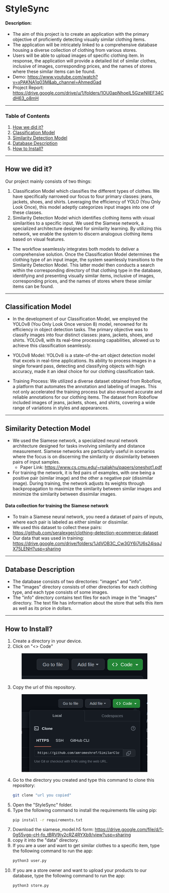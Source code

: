 # StyleSync

#### Description:
- The aim of this project is to create an application with the primary objective of proficiently detecting visually similar clothing items.
- The application will be intricately linked to a comprehensive database housing a diverse collection of clothing from various stores.
- Users will be able to upload images of specific clothing item. In response, the application will provide a detailed list of similar clothes, inclusive of images, corresponding prices, and the names of stores where these similar items can be found.
- Demo: https://www.youtube.com/watch?v=xPAKNA1q03M&ab_channel=AhmedGad
- Project Report: https://drive.google.com/drive/u/1/folders/1OU0apNhoelL5GzwNIIEF34CdH63_o8mH
  
---

### Table of Contents
1. [How we did it?](#How-we-did-it?)
2. [Classification Model](#Classification-Model)
3. [Similarity Detection Model](#Similarity-Detection-Model)
4. [Database Description](#Database-Description)
5. [How to Install?](#how-to-install)

---

## How we did it?
Our project mainly consists of two things:
1. Classification Model which classifies the different types of clothes. We have specifically narrowed our focus to four primary classes: jeans, jackets, shoes, and shirts. Leveraging the efficiency of YOLO (You Only Look Once), this model adeptly categorizes input images into one of these classes.
2. Similarity Detection Model which identifies clothing items with visual similarities to a specific input. We used the Siamese network, a specialized architecture designed for similarity learning. By utilizing this network, we enable the system to discern analogous clothing items based on visual features.
- The workflow seamlessly integrates both models to deliver a comprehensive solution. Once the Classification Model determines the clothing type of an input image, the system seamlessly transitions to the Similarity Detection Model. This latter model then conducts a search within the corresponding directory of that clothing type in the database, identifying and presenting visually similar items, inclusive of images, corresponding prices, and the names of stores where these similar items can be found.

---
  
## Classification Model
- In the development of our Classification Model, we employed the YOLOv8 (You Only Look Once version 8) model, renowned for its efficiency in object detection tasks. The primary objective was to classify images into four distinct classes: jeans, jackets, shoes, and shirts. YOLOv8, with its real-time processing capabilities, allowed us to achieve this classification seamlessly.

- YOLOv8 Model:
YOLOv8 is a state-of-the-art object detection model that excels in real-time applications. Its ability to process images in a single forward pass, detecting and classifying objects with high accuracy, made it an ideal choice for our clothing classification task.

- Training Process:
We utilized a diverse dataset obtained from Roboflow, a platform that automates the annotation and labeling of images. This not only accelerated the training process but also ensured accurate and reliable annotations for our clothing items. The dataset from Roboflow included images of jeans, jackets, shoes, and shirts, covering a wide range of variations in styles and appearances.


---

## Similarity Detection Model
- We used the Siamese network, a specialized neural network architecture designed for tasks involving similarity and distance measurement. Siamese networks are particularly useful in scenarios where the focus is on discerning the similarity or dissimilarity between pairs of input samples.
    - Paper Link: https://www.cs.cmu.edu/~rsalakhu/papers/oneshot1.pdf
- For training the network, it is fed pairs of examples, with one being a positive pair (similar image) and the other a negative pair (dissimilar image). During training, the network adjusts its weights through backpropagation to maximize the similarity between similar images and minimize the similarity between dissimilar images.

#### Data collection for training the Siamese network
- To train a Siamese neural network, you need a dataset of pairs of inputs, where each pair is labeled as either similar or dissimilar.
- We used this dataset to collect these pairs: https://github.com/seralexger/clothing-detection-ecommerce-dataset
- Our data that was used in training: https://drive.google.com/drive/folders/1JdVOB3C_Cw3GY6i7U6s24isqJX75LENH?usp=sharing

---

## Database Description
- The database consists of two directories: "images" and "info".
- The "images" directory consists of other directories for each clothing type, and each type consists of some images.
- The "info" directory contains text files for each image in the "images" directory. The text file has information about the store that sells this item as well as its price in dollars.

---

## How to Install?
1. Create a directory in your device.
2. Click on "<> Code"
   
<div align="center">
<img src= "images/code.png" style="width:400px;height:400;">
</div> 

3. Copy the url of this repository.
   
<div align="center">
<img src= "images/url.png" style="width:400px;height:400;">
</div> 

4. Go to the directory you created and type this command to clone this repository:
    ```bash
    git clone "url you copied"
    ```
5. Open the "StyleSync" folder.
6.  Type the following command to install the requirements file using pip:
    ```bash
    pip install -r requirements.txt
    ```
6. Download the siamese_model.h5 form: https://drive.google.com/file/d/1-0g55vgp-cH-fo_tBRV9jy2cRZ4RYXb9/view?usp=sharing
7. copy it into the "data" directory.
8.  If you are a user and want to get similar clothes to a specific item, type the following command to run the app:
    ```bash
    python3 user.py
    ```
9.  If you are a store owner and want to upload your products to our database, type the following command to run the app:
    ```bash
    python3 store.py
    ```  

